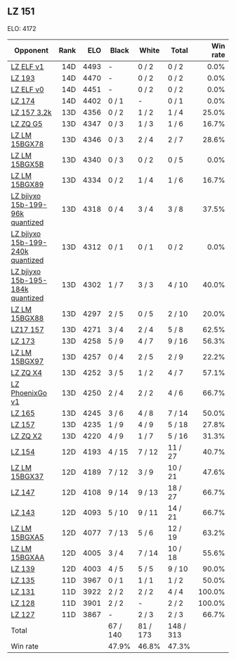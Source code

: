 ## LZ 151 ##

ELO: 4172

Opponent | Rank | ELO | Black | White | Total | Win rate
---------|-----:|----:|-------|-------|-------|-------:
[LZ ELF v1](LZ%20ELF%20v1.md) | 14D | 4493 | - | 0 / 2 | 0 / 2 | 0.0%
[LZ 193](LZ%20193.md) | 14D | 4470 | - | 0 / 2 | 0 / 2 | 0.0%
[LZ ELF v0](LZ%20ELF%20v0.md) | 14D | 4451 | - | 0 / 2 | 0 / 2 | 0.0%
[LZ 174](LZ%20174.md) | 14D | 4402 | 0 / 1 | - | 0 / 1 | 0.0%
[LZ 157 3.2k](LZ%20157%203.2k.md) | 13D | 4356 | 0 / 2 | 1 / 2 | 1 / 4 | 25.0%
[LZ ZQ G5](LZ%20ZQ%20G5.md) | 13D | 4347 | 0 / 3 | 1 / 3 | 1 / 6 | 16.7%
[LZ LM 15BGX78](LZ%20LM%2015BGX78.md) | 13D | 4346 | 0 / 3 | 2 / 4 | 2 / 7 | 28.6%
[LZ LM 15BGX5B](LZ%20LM%2015BGX5B.md) | 13D | 4340 | 0 / 3 | 0 / 2 | 0 / 5 | 0.0%
[LZ LM 15BGX89](LZ%20LM%2015BGX89.md) | 13D | 4334 | 0 / 2 | 1 / 4 | 1 / 6 | 16.7%
[LZ bjiyxo 15b-199-96k quantized](LZ%20bjiyxo%2015b-199-96k%20quantized.md) | 13D | 4318 | 0 / 4 | 3 / 4 | 3 / 8 | 37.5%
[LZ bjiyxo 15b-199-240k quantized](LZ%20bjiyxo%2015b-199-240k%20quantized.md) | 13D | 4312 | 0 / 1 | 0 / 1 | 0 / 2 | 0.0%
[LZ bjiyxo 15b-195-184k quantized](LZ%20bjiyxo%2015b-195-184k%20quantized.md) | 13D | 4302 | 1 / 7 | 3 / 3 | 4 / 10 | 40.0%
[LZ LM 15BGX88](LZ%20LM%2015BGX88.md) | 13D | 4297 | 2 / 5 | 0 / 5 | 2 / 10 | 20.0%
[LZ17 157](LZ17%20157.md) | 13D | 4271 | 3 / 4 | 2 / 4 | 5 / 8 | 62.5%
[LZ 173](LZ%20173.md) | 13D | 4258 | 5 / 9 | 4 / 7 | 9 / 16 | 56.3%
[LZ LM 15BGX97](LZ%20LM%2015BGX97.md) | 13D | 4257 | 0 / 4 | 2 / 5 | 2 / 9 | 22.2%
[LZ ZQ X4](LZ%20ZQ%20X4.md) | 13D | 4252 | 3 / 5 | 1 / 2 | 4 / 7 | 57.1%
[LZ PhoenixGo v1](LZ%20PhoenixGo%20v1.md) | 13D | 4250 | 2 / 4 | 2 / 2 | 4 / 6 | 66.7%
[LZ 165](LZ%20165.md) | 13D | 4245 | 3 / 6 | 4 / 8 | 7 / 14 | 50.0%
[LZ 157](LZ%20157.md) | 13D | 4235 | 1 / 9 | 4 / 9 | 5 / 18 | 27.8%
[LZ ZQ X2](LZ%20ZQ%20X2.md) | 13D | 4220 | 4 / 9 | 1 / 7 | 5 / 16 | 31.3%
[LZ 154](LZ%20154.md) | 12D | 4193 | 4 / 15 | 7 / 12 | 11 / 27 | 40.7%
[LZ LM 15BGX37](LZ%20LM%2015BGX37.md) | 12D | 4189 | 7 / 12 | 3 / 9 | 10 / 21 | 47.6%
[LZ 147](LZ%20147.md) | 12D | 4108 | 9 / 14 | 9 / 13 | 18 / 27 | 66.7%
[LZ 143](LZ%20143.md) | 12D | 4093 | 5 / 10 | 9 / 11 | 14 / 21 | 66.7%
[LZ LM 15BGXA5](LZ%20LM%2015BGXA5.md) | 12D | 4077 | 7 / 13 | 5 / 6 | 12 / 19 | 63.2%
[LZ LM 15BGXAA](LZ%20LM%2015BGXAA.md) | 12D | 4005 | 3 / 4 | 7 / 14 | 10 / 18 | 55.6%
[LZ 139](LZ%20139.md) | 12D | 4003 | 4 / 5 | 5 / 5 | 9 / 10 | 90.0%
[LZ 135](LZ%20135.md) | 11D | 3967 | 0 / 1 | 1 / 1 | 1 / 2 | 50.0%
[LZ 131](LZ%20131.md) | 11D | 3922 | 2 / 2 | 2 / 2 | 4 / 4 | 100.0%
[LZ 128](LZ%20128.md) | 11D | 3901 | 2 / 2 | - | 2 / 2 | 100.0%
[LZ 127](LZ%20127.md) | 11D | 3867 | - | 2 / 3 | 2 / 3 | 66.7%
Total | | | 67 / 140 | 81 / 173 | 148 / 313 | 
Win rate| | | 47.9% | 46.8% | 47.3% | 
